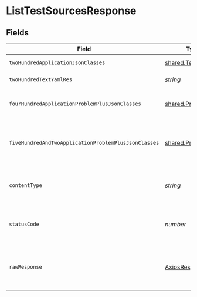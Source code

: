 # ListTestSourcesResponse


## Fields

| Field                                                           | Type                                                            | Required                                                        | Description                                                     |
| --------------------------------------------------------------- | --------------------------------------------------------------- | --------------------------------------------------------------- | --------------------------------------------------------------- |
| `twoHundredApplicationJsonClasses`                              | [shared.TestSource](../../../sdk/models/shared/testsource.md)[] | :heavy_minus_sign:                                              | successful operation                                            |
| `twoHundredTextYamlRes`                                         | *string*                                                        | :heavy_minus_sign:                                              | successful operation                                            |
| `fourHundredApplicationProblemPlusJsonClasses`                  | [shared.Problem](../../../sdk/models/shared/problem.md)[]       | :heavy_minus_sign:                                              | problem with input for CRD generation                           |
| `fiveHundredAndTwoApplicationProblemPlusJsonClasses`            | [shared.Problem](../../../sdk/models/shared/problem.md)[]       | :heavy_minus_sign:                                              | problem with read information from kubernetes cluster           |
| `contentType`                                                   | *string*                                                        | :heavy_check_mark:                                              | HTTP response content type for this operation                   |
| `statusCode`                                                    | *number*                                                        | :heavy_check_mark:                                              | HTTP response status code for this operation                    |
| `rawResponse`                                                   | [AxiosResponse](https://axios-http.com/docs/res_schema)         | :heavy_check_mark:                                              | Raw HTTP response; suitable for custom response parsing         |